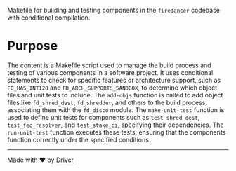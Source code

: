 <!--------------------------------------------------------------------------------->
<!-- IMPORTANT: This file is auto-generated by Driver (https://driver.ai). -------->
<!-- Manual edits may be overwritten on future commits. --------------------------->
<!--------------------------------------------------------------------------------->

Makefile for building and testing components in the `firedancer` codebase with conditional compilation.

# Purpose
The content is a Makefile script used to manage the build process and testing of various components in a software project. It uses conditional statements to check for specific features or architecture support, such as `FD_HAS_INT128` and `FD_ARCH_SUPPORTS_SANDBOX`, to determine which object files and unit tests to include. The `add-objs` function is called to add object files like `fd_shred_dest`, `fd_shredder`, and others to the build process, associating them with the `fd_disco` module. The `make-unit-test` function is used to define unit tests for components such as `test_shred_dest`, `test_fec_resolver`, and `test_stake_ci`, specifying their dependencies. The `run-unit-test` function executes these tests, ensuring that the components function correctly under the specified conditions.

---
Made with ❤️ by [Driver](https://www.driver.ai/)